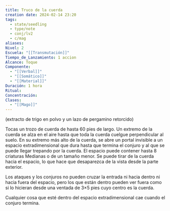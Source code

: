 ```yaml
---
title: Truco de la cuerda
creation date: 2024-02-14 23:20
tags:
  - state/seedling
  - type/note
  - conj/lv2
  - c/mag
aliases: 
Nivel: 2
Escuela: "[[Transmutación]]"
Tiempo_de_Lanzamiento: 1 accion
Alcance: Toque
Componente:
  - "[[Verbal]]"
  - "[[Somático]]"
  - "[[Material]]"
Duración: 1 hora
Ritual: 
Concentración: 
Clases:
  - "[[Mago]]"
---
```

(extracto de trigo en polvo y un lazo de pergamino retorcido)

Tocas un trozo de cuerda de hasta 60 pies de largo. Un extremo de la cuerda se alza en el aire hasta que toda la cuerda cuelgue perpendicular al suelo. En su extremo más alto de la cuerda, se abre un portal invisible a un espacio extradimensional que dura hasta que termina el conjuro y al que se puede llegar trepando por la cuerda. El espacio puede contener hasta 8 criaturas Medianas o de un tamaño menor. Se puede tirar de la cuerda hacia el espacio, lo que hace que desaparezca de la vista desde la parte exterior.

Los ataques y los conjuros no pueden cruzar la entrada ni hacia dentro ni hacia fuera del espacio, pero los que están dentro pueden ver fuera como si lo hicieran desde una ventada de 3×5 pies cuyo centro es la cuerda.

Cualquier cosa que esté dentro del espacio extradimensional cae cuando el conjuro termina.